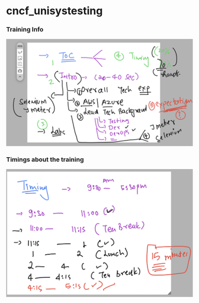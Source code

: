 # cncf_unisystesting

### Training Info 

<img src="info.png">

### Timings about the training 

<img src="time.png">

